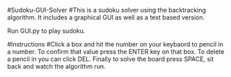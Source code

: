 #Sudoku-GUI-Solver
#This is a sudoku solver using the backtracking algorithm. It includes a graphical GUI as well as a text based version.

Run GUI.py to play sudoku.

#Instructions
#Click a box and hit the number on your keybaord to pencil in a number. To confirm that value press the ENTER key on that box. To delete a pencil in you can click DEL. Finally to solve the board press SPACE, sit back and watch the algorithm run.
